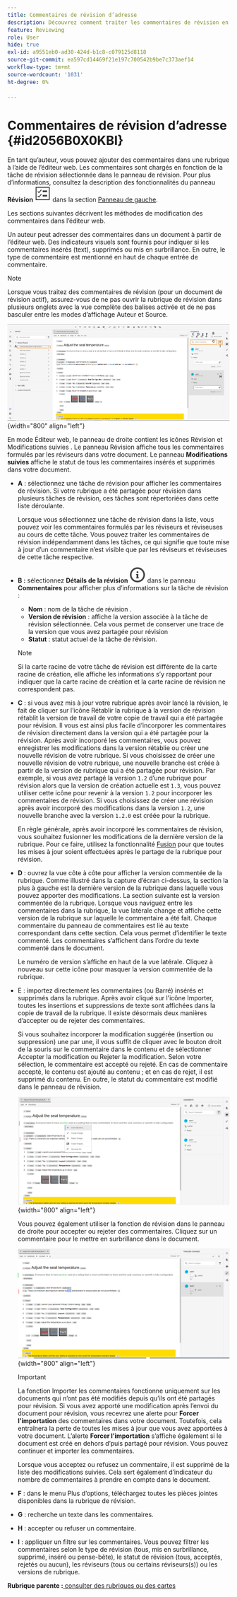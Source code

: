 ```yaml
---
title: Commentaires de révision d’adresse
description: Découvrez comment traiter les commentaires de révision en tant qu’auteur dans AEM Guides. Découvrez comment un auteur peut modifier, filtrer, accepter ou rejeter des commentaires dans un document.
feature: Reviewing
role: User
hide: true
exl-id: a9551eb0-ad30-424d-b1c8-c079125d8118
source-git-commit: ea597cd14469f21e197c700542b9be7c373aef14
workflow-type: tm+mt
source-wordcount: '1031'
ht-degree: 0%

---
```


# Commentaires de révision d’adresse {#id2056B0X0KBI}


En tant qu’auteur, vous pouvez ajouter des commentaires dans une rubrique à l’aide de l’éditeur web. Les commentaires sont chargés en fonction de la tâche de révision sélectionnée dans le panneau de révision. Pour plus d’informations, consultez la description des fonctionnalités du panneau **Révision** ![](images/active-review-tasklist-icon.svg) dans la section [Panneau de gauche](../user-guide/web-editor-features.md#id2051EA0M0HS).

Les sections suivantes décrivent les méthodes de modification des commentaires dans l’éditeur web.

Un auteur peut adresser des commentaires dans un document à partir de l’éditeur web. Des indicateurs visuels sont fournis pour indiquer si les commentaires insérés \(text\), supprimés ou mis en surbrillance. En outre, le type de commentaire est mentionné en haut de chaque entrée de commentaire.

>[!NOTE]
>
> Lorsque vous traitez des commentaires de révision \(pour un document de révision actif\), assurez-vous de ne pas ouvrir la rubrique de révision dans plusieurs onglets avec la vue complète des balises activée et de ne pas basculer entre les modes d’affichage Auteur et Source.

![](images/comments-page-web-editor_cs.png){width="800" align="left"}

En mode Éditeur web, le panneau de droite contient les icônes Révision et Modifications suivies . Le panneau Révision affiche tous les commentaires formulés par les réviseurs dans votre document. Le panneau **Modifications suivies** affiche le statut de tous les commentaires insérés et supprimés dans votre document.

- **A** : sélectionnez une tâche de révision pour afficher les commentaires de révision. Si votre rubrique a été partagée pour révision dans plusieurs tâches de révision, ces tâches sont répertoriées dans cette liste déroulante.

  Lorsque vous sélectionnez une tâche de révision dans la liste, vous pouvez voir les commentaires formulés par les réviseurs et réviseuses au cours de cette tâche. Vous pouvez traiter les commentaires de révision indépendamment dans les tâches, ce qui signifie que toute mise à jour d’un commentaire n’est visible que par les réviseurs et réviseuses de cette tâche respective.

- **B :** sélectionnez **Détails de la révision** ![](images/active-review-info-icon.svg) dans le panneau **Commentaires** pour afficher plus d’informations sur la tâche de révision :

   - **Nom** : nom de la tâche de révision .
   - **Version de révision** : affiche la version associée à la tâche de révision sélectionnée. Cela vous permet de conserver une trace de la version que vous avez partagée pour révision
   - **Statut** : statut actuel de la tâche de révision.

  >[!NOTE]
  >
  > Si la carte racine de votre tâche de révision est différente de la carte racine de création, elle affiche les informations s’y rapportant pour indiquer que la carte racine de création et la carte racine de révision ne correspondent pas.

- **C** : si vous avez mis à jour votre rubrique après avoir lancé la révision, le fait de cliquer sur l’icône Rétablir la rubrique à la version de révision rétablit la version de travail de votre copie de travail qui a été partagée pour révision. Il vous est ainsi plus facile d’incorporer les commentaires de révision directement dans la version qui a été partagée pour la révision. Après avoir incorporé les commentaires, vous pouvez enregistrer les modifications dans la version rétablie ou créer une nouvelle révision de votre rubrique. Si vous choisissez de créer une nouvelle révision de votre rubrique, une nouvelle branche est créée à partir de la version de rubrique qui a été partagée pour révision. Par exemple, si vous avez partagé la version `1.2` d’une rubrique pour révision alors que la version de création actuelle est `1.3`, vous pouvez utiliser cette icône pour revenir à la version `1.2` pour incorporer les commentaires de révision. Si vous choisissez de créer une révision après avoir incorporé des modifications dans la version `1.2`, une nouvelle branche avec la version `1.2.0` est créée pour la rubrique.

  En règle générale, après avoir incorporé les commentaires de révision, vous souhaitez fusionner les modifications de la dernière version de la rubrique. Pour ce faire, utilisez la fonctionnalité [Fusion](web-editor-features.md#id205DF04E0HS) pour que toutes les mises à jour soient effectuées après le partage de la rubrique pour révision.

- **D** : ouvrez la vue côte à côte pour afficher la version commentée de la rubrique. Comme illustré dans la capture d’écran ci-dessus, la section la plus à gauche est la dernière version de la rubrique dans laquelle vous pouvez apporter des modifications. La section suivante est la version commentée de la rubrique. Lorsque vous naviguez entre les commentaires dans la rubrique, la vue latérale change et affiche cette version de la rubrique sur laquelle le commentaire a été fait. Chaque commentaire du panneau de commentaires est lié au texte correspondant dans cette section. Cela vous permet d’identifier le texte commenté. Les commentaires s’affichent dans l’ordre du texte commenté dans le document.

  Le numéro de version s’affiche en haut de la vue latérale. Cliquez à nouveau sur cette icône pour masquer la version commentée de la rubrique.

- E : importez directement les commentaires \(ou Barré\) insérés et supprimés dans la rubrique. Après avoir cliqué sur l&#39;icône Importer, toutes les insertions et suppressions de texte sont affichées dans la copie de travail de la rubrique. Il existe désormais deux manières d’accepter ou de rejeter des commentaires.

  Si vous souhaitez incorporer la modification suggérée \(insertion ou suppression\) une par une, il vous suffit de cliquer avec le bouton droit de la souris sur le commentaire dans le contenu et de sélectionner Accepter la modification ou Rejeter la modification. Selon votre sélection, le commentaire est accepté ou rejeté. En cas de commentaire accepté, le contenu est ajouté au contenu ; et en cas de rejet, il est supprimé du contenu. En outre, le statut du commentaire est modifié dans le panneau de révision.

  ![](images/import-comment-accept-web-editor_cs.png){width="800" align="left"}

  Vous pouvez également utiliser la fonction de révision dans le panneau de droite pour accepter ou rejeter des commentaires. Cliquez sur un commentaire pour le mettre en surbrillance dans le document.

  ![](images/changes-tab_cs.png){width="800" align="left"}

  >[!IMPORTANT]
  >
  > La fonction Importer les commentaires fonctionne uniquement sur les documents qui n’ont pas été modifiés depuis qu’ils ont été partagés pour révision. Si vous avez apporté une modification après l’envoi du document pour révision, vous recevrez une alerte pour **Forcer l’importation** des commentaires dans votre document. Toutefois, cela entraînera la perte de toutes les mises à jour que vous avez apportées à votre document. L’alerte **Forcer l’importation** s’affiche également si le document est créé en dehors d’puis partagé pour révision. Vous pouvez continuer et importer les commentaires.

  Lorsque vous acceptez ou refusez un commentaire, il est supprimé de la liste des modifications suivies. Cela sert également d’indicateur du nombre de commentaires à prendre en compte dans le document.

- **F** : dans le menu Plus d’options, téléchargez toutes les pièces jointes disponibles dans la rubrique de révision.
- **G** : recherche un texte dans les commentaires.
- **H** : accepter ou refuser un commentaire.

- **I** : appliquer un filtre sur les commentaires. Vous pouvez filtrer les commentaires selon le type de révision \(tous, mis en surbrillance, supprimé, inséré ou pense-bête\), le statut de révision \(tous, acceptés, rejetés ou aucun\), les réviseurs \(tous ou certains réviseurs\(s\)\) ou les versions de rubrique.


**Rubrique parente :**&#x200B;[ consulter des rubriques ou des cartes](review.md)
